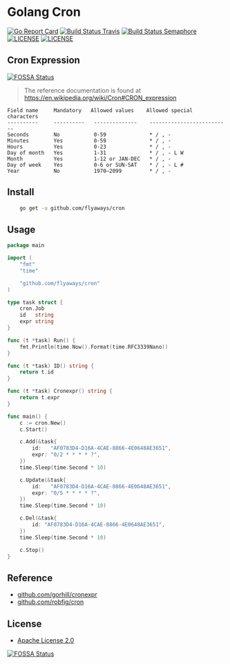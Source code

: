 # Golang Cron

[![Go Report Card](https://goreportcard.com/badge/github.com/flyaways/cron?style=flat-square)](https://goreportcard.com/report/github.com/flyaways/cron)
[![Build Status Travis](https://travis-ci.org/flyaways/cron.svg?branch=master)](https://travis-ci.org/flyaways/cron)
[![Build Status Semaphore](https://semaphoreci.com/api/v1/flyaways/cron/branches/master/shields_badge.svg)](https://semaphoreci.com/flyaways/cron)
[![LICENSE](https://img.shields.io/badge/licence-Apache%202.0-brightgreen.svg?style=flat-square)](https://github.com/flyaways/cron/blob/master/LICENSE)
[![LICENSE](https://img.shields.io/badge/license-Anti%20996-blue.svg)](https://github.com/996icu/996.ICU/blob/master/LICENSE)

## Cron Expression
[![FOSSA Status](https://app.fossa.io/api/projects/git%2Bgithub.com%2Fflyaways%2Fcron.svg?type=shield)](https://app.fossa.io/projects/git%2Bgithub.com%2Fflyaways%2Fcron?ref=badge_shield)


> The reference documentation is found at https://en.wikipedia.org/wiki/Cron#CRON_expression

    Field name     Mandatory   Allowed values    Allowed special characters
    ----------     ----------   --------------    --------------------------
    Seconds        No           0-59              * / , -
    Minutes        Yes          0-59              * / , -
    Hours          Yes          0-23              * / , -
    Day of month   Yes          1-31              * / , - L W
    Month          Yes          1-12 or JAN-DEC   * / , -
    Day of week    Yes          0-6 or SUN-SAT    * / , - L #
    Year           No           1970–2099         * / , -

## Install

```sh
    go get -u github.com/flyaways/cron
```

## Usage

```go
package main

import (
	"fmt"
	"time"

	"github.com/flyaways/cron"
)

type task struct {
	cron.Job
	id   string
	expr string
}

func (t *task) Run() {
	fmt.Println(time.Now().Format(time.RFC3339Nano))
}

func (t *task) ID() string {
	return t.id
}

func (t *task) Cronexpr() string {
	return t.expr
}

func main() {
	c := cron.New()
	c.Start()

	c.Add(&task{
		id:   "AF0783D4-D16A-4CAE-8866-4E0648AE3651",
		expr: "0/2 * * * * ?",
	})
	time.Sleep(time.Second * 10)

	c.Update(&task{
		id:   "AF0783D4-D16A-4CAE-8866-4E0648AE3651",
		expr: "0/5 * * * * ?",
	})
	time.Sleep(time.Second * 10)

	c.Del(&task{
		id: "AF0783D4-D16A-4CAE-8866-4E0648AE3651",
	})
	time.Sleep(time.Second * 10)

	c.Stop()
}
```

## Reference

* [github.com/gorhill/cronexpr](https://github.com/gorhill/cronexpr)
* [github.com/robfig/cron](https://github.com/robfig/cron)

## License

* [Apache License 2.0](http://www.apache.org/licenses/LICENSE-2.0)

[![FOSSA Status](https://app.fossa.io/api/projects/git%2Bgithub.com%2Fflyaways%2Fcron.svg?type=large)](https://app.fossa.io/projects/git%2Bgithub.com%2Fflyaways%2Fcron?ref=badge_large)
 
